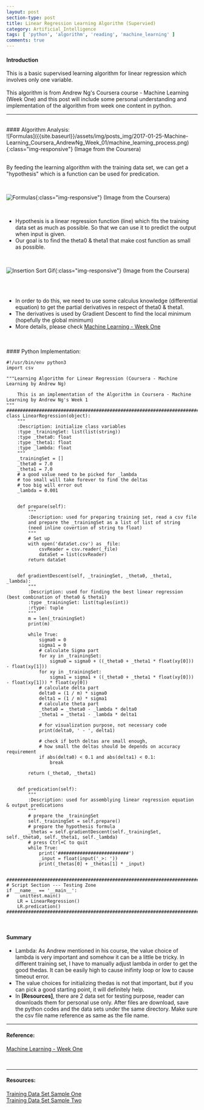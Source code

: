 ```yaml
---
layout: post
section-type: post
title: Linear Regression Learning Algorithm (Supervied)
category: Artificial_Intelligence
tags: [ 'python', 'algorithm', 'reading', 'machine_learning' ]
comments: true
---
```


#### Introduction

> 
This is a basic supervised learning algorithm for linear regression which involves only one variable.
<br>
<br>
This algorithm is from Andrew Ng's Coursera course - Machine Learning (Week One) and this post will include some personal understanding and implementation of the algorithm from week one content in python.
<br>

<hr>

<br>
#### Algorithm Analysis:

<br>
![Formulas]({{site.baseurl}}/assets/img/posts_img/2017-01-25-Machine-Learning_Coursera_AndrewNg_Week_01/machine_learning_process.png){:class="img-responsive"}
(Image from the Coursera)
<br>
<br>

>
By feeding the learning algorithm with the training data set, we can get a "hypothesis" which is a function can be used for predication.

<br>

![Formulas]({{site.baseurl}}/assets/img/posts_img/2017-01-25-Machine-Learning_Coursera_AndrewNg_Week_01/Formulas.png){:class="img-responsive"}
(Image from the Coursera)

<br>

>
- Hypothesis is a linear regression function (line) which fits the training data set as much as possible. So that we can use it to predict the output when input is given.
- Our goal is to find the theta0 & theta1 that make cost function as small as possible.

<br>

![Insertion Sort Gif]({{site.baseurl}}/assets/img/posts_img/2017-01-25-Machine-Learning_Coursera_AndrewNg_Week_01/Gradient_Descent_Derivative.png){:class="img-responsive"}
(Image from the Coursera)

<br>
<br>

>
- In order to do this, we need to use some calculus knowledge (differential equation) to get the partial derivatives in respect of theta0 & theta1.
- The derivatives is used by Gradient Descent to find the local minimum (hopefully the global minimum)
- More details, please check [Machine Learning - Week One](https://www.coursera.org/learn/machine-learning/home/week/1)

<br>
<br>
#### Python Implementation:

<br>

~~~ 
#!/usr/bin/env python3
import csv

"""Learning Algorithm for Linear Regression (Coursera - Machine Learning by Andrew Ng)

    This is an implementation of the Algorithm in Coursera - Machine Learning by Andrew Ng's Week 1
"""
##############################################################################################
class LinearRegression(object):
    """
    :Description: initialize class variables
    :type _trainingSet: list(list(string))
    :type _theta0: float
    :type _theta1: float    
    :type _lambda: float
    """
    _trainingSet = []
    _theta0 = 7.0
    _theta1 = 7.0
    # a good value need to be picked for _lambda
    # too small will take forever to find the deltas
    # too big will error out
    _lambda = 0.001


    def prepare(self):
        """
        :Description: used for preparing training set, read a csv file
        and prepare the _trainingSet as a list of list of string 
        (need inline covertion of string to float)
        """
        # Set up 
        with open('dataSet.csv') as _file:
            csvReader = csv.reader(_file)
            dataSet = list(csvReader)
        return dataSet


    def gradientDescent(self, _trainingSet, _theta0, _theta1, _lambda):
        """
        :Description: used for finding the best linear regression (best combination of theta0 & theta1)
        :type _trainingSet: list(tuples(int))
        :rtype: tuple
        """
        m = len(_trainingSet)
        print(m)

        while True:
            sigma0 = 0
            sigma1 = 0
            # calculate Sigma part
            for xy in _trainingSet:
                sigma0 = sigma0 + ((_theta0 + _theta1 * float(xy[0])) - float(xy[1]))
            for xy in _trainingSet:
                sigma1 = sigma1 + ((_theta0 + _theta1 * float(xy[0])) - float(xy[1])) * float(xy[0])
            # calculate delta part
            delta0 = (1 / m) * sigma0
            delta1 = (1 / m) * sigma1
            # calculate theta part
            _theta0 = _theta0 - _lambda * delta0
            _theta1 = _theta1 - _lambda * delta1

            # for visualization purpose, not necessary code
            print(delta0, ' - ', delta1)

            # check if both deltas are small enough, 
            # how small the deltas should be depends on accuracy requirement
            if abs(delta0) < 0.1 and abs(delta1) < 0.1:
                break

        return (_theta0, _theta1)


    def predication(self):
        """
        :Description: used for assemblying linear regression equation & output predications
        """
        # prepare the _trainingSet
        self._trainingSet = self.prepare()
        # prepare the hypothesis formula
        _thetas = self.gradientDescent(self._trainingSet, self._theta0, self._theta1, self._lambda)
        # press Ctrl+C to quit
        while True:
            print('##########################')
            _input = float(input('_>: '))
            print(_thetas[0] + _thetas[1] * _input)


##############################################################################################
# Script Section --- Testing Zone
if __name__ == '__main__':
#    unittest.main()
    LR = LinearRegression()
    LR.predication()
##############################################################################################
~~~

<br>

#### Summary
>
- Lambda: As Andrew mentioned in his course, the value choice of lambda is very important and somehow it can be a little be tricky. In different training set, I have to manually adjust lambda in order to get the good thedas. It can be easily high to cause inifinty loop or low to cause timeout error.
- The value choices for initializing thedas is not that important, but if you can pick a good starting point, it will definitely help.
- In __[Resources]__, there are 2 data set for testing purpose, reader can downloads them for personal use only. After files are download, save the python codes and the data sets under the same directory. Make sure the csv file name reference as same as the file name.

<hr>

#### Reference:
[Machine Learning - Week One](https://www.coursera.org/learn/machine-learning/home/week/1)

<br>
<hr>

#### Resources:
[Training Data Set Sample One](https://github.com/KratosOmega/omega-portfolio/tree/gh-pages/assets/extra/resources/dataSet_1.csv)
<br>
[Training Data Set Sample Two](https://github.com/KratosOmega/omega-portfolio/tree/gh-pages/assets/extra/resources/dataSet_2.csv)
